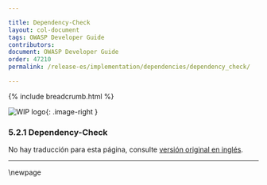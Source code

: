 ```yaml
---

title: Dependency-Check
layout: col-document
tags: OWASP Developer Guide
contributors:
document: OWASP Developer Guide
order: 47210
permalink: /release-es/implementation/dependencies/dependency_check/

---
```


{% include breadcrumb.html %}

<style type="text/css">
.image-right {
  height: 180px;
  display: block;
  margin-left: auto;
  margin-right: auto;
  float: right;
}
</style>

![WIP logo](../../../assets/images/dg_wip.png "Work in progress"){: .image-right }

### 5.2.1 Dependency-Check

No hay traducción para esta página, consulte [versión original en inglés][release070201].

----

[release070201]: https://github.com/OWASP/www-project-developer-guide/blob/main/release/07-implementation/02-dependencies/01-dependency-check.md

\newpage
